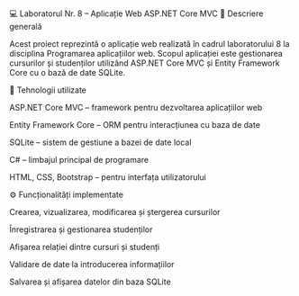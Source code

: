 💻 Laboratorul Nr. 8 – Aplicație Web ASP.NET Core MVC
📘 Descriere generală

Acest proiect reprezintă o aplicație web realizată în cadrul laboratorului 8 la disciplina Programarea aplicațiilor web.
Scopul aplicației este gestionarea cursurilor și studenților utilizând ASP.NET Core MVC și Entity Framework Core cu o bază de date SQLite.

🧩 Tehnologii utilizate

ASP.NET Core MVC – framework pentru dezvoltarea aplicațiilor web

Entity Framework Core – ORM pentru interacțiunea cu baza de date

SQLite – sistem de gestiune a bazei de date local

C# – limbajul principal de programare

HTML, CSS, Bootstrap – pentru interfața utilizatorului

⚙️ Funcționalități implementate

Crearea, vizualizarea, modificarea și ștergerea cursurilor

Înregistrarea și gestionarea studenților

Afișarea relației dintre cursuri și studenți

Validare de date la introducerea informațiilor

Salvarea și afișarea datelor din baza SQLite
